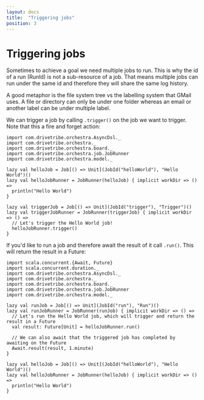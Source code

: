 ```yaml
---
layout: docs
title:  "Triggering jobs"
position: 3
---
```


# Triggering jobs

Sometimes to achieve a goal we need multiple jobs to run. This is why the id of a run (RunId) is not a sub-resource of a
job. That means multiple jobs can run under the same id and therefore they will share the same log history.

A good metaphor is the file system tree vs the labelling system that GMail uses. A file or directory can only be under
one folder whereas an email or another label can be under multiple label.

We can trigger a job by calling `.trigger()` on the job we want to trigger. Note that this a fire and forget action:
```tut:silent
import com.drivetribe.orchestra.AsyncDsl._
import com.drivetribe.orchestra._
import com.drivetribe.orchestra.board._
import com.drivetribe.orchestra.job.JobRunner
import com.drivetribe.orchestra.model._

lazy val helloJob = Job[() => Unit](JobId("helloWorld"), "Hello World")()
lazy val helloJobRunner = JobRunner(helloJob) { implicit workDir => () =>
  println("Hello World")
}

lazy val triggerJob = Job[() => Unit](JobId("trigger"), "Trigger")()
lazy val triggerJobRunner = JobRunner(triggerJob) { implicit workDir => () =>
  // Let's trigger the Hello World job!
  helloJobRunner.trigger()
}
```

If you'd like to run a job and therefore await the result of it call `.run()`. This will return the result in a Future:
```tut:silent
import scala.concurrent.{Await, Future}
import scala.concurrent.duration._
import com.drivetribe.orchestra.AsyncDsl._
import com.drivetribe.orchestra._
import com.drivetribe.orchestra.board._
import com.drivetribe.orchestra.job.JobRunner
import com.drivetribe.orchestra.model._

lazy val runJob = Job[() => Unit](JobId("run"), "Run")()
lazy val runJobRunner = JobRunner(runJob) { implicit workDir => () =>
  // Let's run the Hello World job, which will trigger and return the result in a Future
  val result: Future[Unit] = helloJobRunner.run()

  // We can also await that the triggered job has completed by awaiting on the Future
  Await.result(result, 1.minute)
}

lazy val helloJob = Job[() => Unit](JobId("helloWorld"), "Hello World")()
lazy val helloJobRunner = JobRunner(helloJob) { implicit workDir => () =>
  println("Hello World")
}
```
